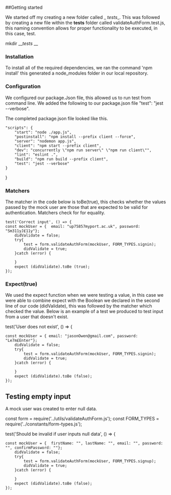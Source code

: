##Getting started 

We started off my creating a new folder called _ _tests__. This was followed by creating a new file within the __tests__ folder called validateAuthForm.test.js, this naming convention allows for proper functionality to be executed, in this case, test.

mkdir ___tests_ __

### Installation 
To install all of the required dependencies, we ran the command 'npm install' this generated a node_modules folder in our local repository.



### Configuration 
We configured our package.Json file, this allowed us to run test from command line. 
We added the following to our package.json file "test": "jest --verbose".

The completed package.json file looked like this.

    "scripts": {
        "start": "node ./app.js",
        "postinstall": "npm install --prefix client --force",
        "server": "nodemon app.js",
        "client": "npm start --prefix client",
        "dev": "concurrently \"npm run server\" \"npm run client\"",
        "lint": "eslint .",
        "build": "npm run build --prefix client",
        "test": "jest --verbose"
    }
}

### Matchers
The matcher in the code below  is toBe(true), this checks whether the values passed by the mock user are those that are expected to be valid for authentication. Matchers check for for equality.


    test('Correct input', () => {
    const mockUser = {  email: "up75857myport.ac.uk", password: "Sm311yJ£11y"}; 
        didValidate = false; 
        try{
            test = form.validateAuthForm(mockUser, FORM_TYPES.signin);
            didValidate = true;
        }catch (error) {

        }
        expect (didValidate).toBe (true);
    });

### Expect(true)
We used the expect function when we were testing a value, in this case we were able to combine expect with the Boolean we declared in the second line of our code (didValidate), this was followed by the matcher which checked the value.
Below is an example of a test we produced to test input from a user that doesn't exist.

test('User does not exist', () => {

    const mockUser = { email: "jasonOwen@gmail.com", password: "Le7m£Enter"}; 
        didValidate = false; 
        try{
            test = form.validateAuthForm(mockUser, FORM_TYPES.signin);
            didValidate = true;
        }catch (error) {

        }
        expect (didValidate).toBe (false);
    });


## Testing empty input

A mock user was created to enter null data.

const form = require('../utils/validateAuthForm.js');
const FORM_TYPES = require('../constants/form-types.js');

test('Should be invalid if user inputs null data', () => {

    const mockUser = {  firstName: "", lastName: "", email: "", password: "", confirmPassword: ""}; 
        didValidate = false; 
        try{
            test = form.validateAuthForm(mockUser, FORM_TYPES.signup);
            didValidate = true;
        }catch (error) {

        }
        expect (didValidate).toBe (false);
    });

